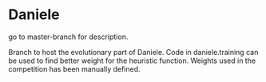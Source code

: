 # Daniele
go to master-branch for description.

Branch to host the evolutionary part of Daniele. 
Code in daniele.training can be used to find better weight for the heuristic function.
Weights used in the competition has been manually defined.


